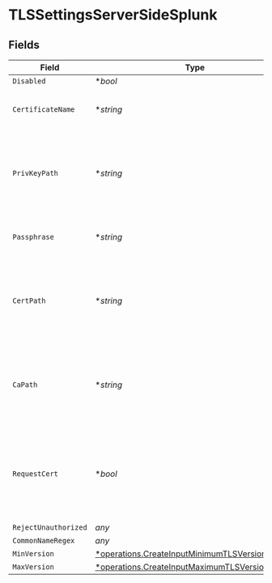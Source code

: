 # TLSSettingsServerSideSplunk


## Fields

| Field                                                                                                           | Type                                                                                                            | Required                                                                                                        | Description                                                                                                     |
| --------------------------------------------------------------------------------------------------------------- | --------------------------------------------------------------------------------------------------------------- | --------------------------------------------------------------------------------------------------------------- | --------------------------------------------------------------------------------------------------------------- |
| `Disabled`                                                                                                      | **bool*                                                                                                         | :heavy_minus_sign:                                                                                              | N/A                                                                                                             |
| `CertificateName`                                                                                               | **string*                                                                                                       | :heavy_minus_sign:                                                                                              | The name of the predefined certificate                                                                          |
| `PrivKeyPath`                                                                                                   | **string*                                                                                                       | :heavy_minus_sign:                                                                                              | Path on server containing the private key to use. PEM format. Can reference $ENV_VARS.                          |
| `Passphrase`                                                                                                    | **string*                                                                                                       | :heavy_minus_sign:                                                                                              | Passphrase to use to decrypt private key                                                                        |
| `CertPath`                                                                                                      | **string*                                                                                                       | :heavy_minus_sign:                                                                                              | Path on server containing certificates to use. PEM format. Can reference $ENV_VARS.                             |
| `CaPath`                                                                                                        | **string*                                                                                                       | :heavy_minus_sign:                                                                                              | Path on server containing CA certificates to use. PEM format. Can reference $ENV_VARS.                          |
| `RequestCert`                                                                                                   | **bool*                                                                                                         | :heavy_minus_sign:                                                                                              | Require clients to present their certificates. Used to perform client authentication using SSL certs.           |
| `RejectUnauthorized`                                                                                            | *any*                                                                                                           | :heavy_minus_sign:                                                                                              | N/A                                                                                                             |
| `CommonNameRegex`                                                                                               | *any*                                                                                                           | :heavy_minus_sign:                                                                                              | N/A                                                                                                             |
| `MinVersion`                                                                                                    | [*operations.CreateInputMinimumTLSVersionSplunk](../../models/operations/createinputminimumtlsversionsplunk.md) | :heavy_minus_sign:                                                                                              | N/A                                                                                                             |
| `MaxVersion`                                                                                                    | [*operations.CreateInputMaximumTLSVersionSplunk](../../models/operations/createinputmaximumtlsversionsplunk.md) | :heavy_minus_sign:                                                                                              | N/A                                                                                                             |